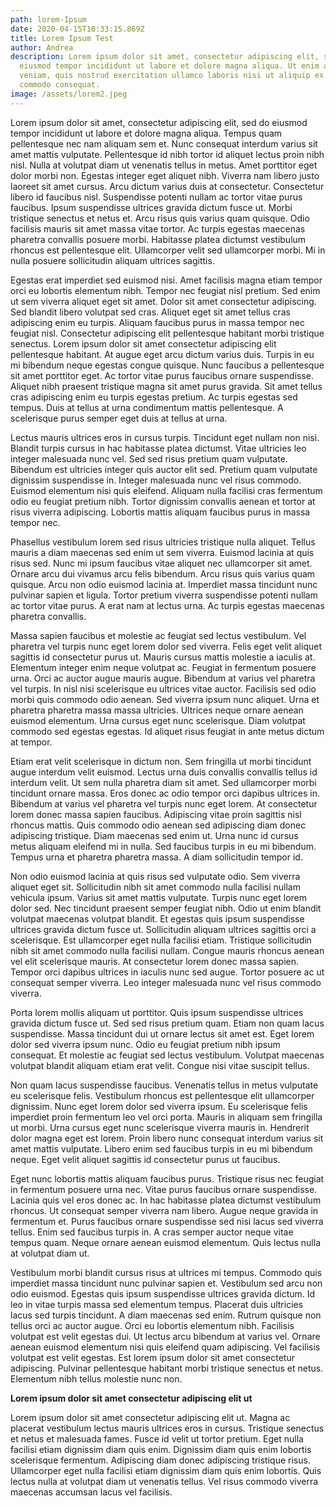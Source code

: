 ```yaml
---
path: lorem-Ipsum
date: 2020-04-15T10:33:15.869Z
title: Lorem Ipsum Test
author: Andrea
description: Lorem ipsum dolor sit amet, consectetur adipiscing elit, sed do
  eiusmod tempor incididunt ut labore et dolore magna aliqua. Ut enim ad minim
  veniam, quis nostrud exercitation ullamco laboris nisi ut aliquip ex ea
  commodo consequat.
image: /assets/lorem2.jpeg
---
```



Lorem ipsum dolor sit amet, consectetur adipiscing elit, sed do eiusmod tempor incididunt ut labore et dolore magna aliqua. Tempus quam pellentesque nec nam aliquam sem et. Nunc consequat interdum varius sit amet mattis vulputate. Pellentesque id nibh tortor id aliquet lectus proin nibh nisl. Nulla at volutpat diam ut venenatis tellus in metus. Amet porttitor eget dolor morbi non. Egestas integer eget aliquet nibh. Viverra nam libero justo laoreet sit amet cursus. Arcu dictum varius duis at consectetur. Consectetur libero id faucibus nisl. Suspendisse potenti nullam ac tortor vitae purus faucibus. Ipsum suspendisse ultrices gravida dictum fusce ut. Morbi tristique senectus et netus et. Arcu risus quis varius quam quisque. Odio facilisis mauris sit amet massa vitae tortor. Ac turpis egestas maecenas pharetra convallis posuere morbi. Habitasse platea dictumst vestibulum rhoncus est pellentesque elit. Ullamcorper velit sed ullamcorper morbi. Mi in nulla posuere sollicitudin aliquam ultrices sagittis.

Egestas erat imperdiet sed euismod nisi. Amet facilisis magna etiam tempor orci eu lobortis elementum nibh. Tempor nec feugiat nisl pretium. Sed enim ut sem viverra aliquet eget sit amet. Dolor sit amet consectetur adipiscing. Sed blandit libero volutpat sed cras. Aliquet eget sit amet tellus cras adipiscing enim eu turpis. Aliquam faucibus purus in massa tempor nec feugiat nisl. Consectetur adipiscing elit pellentesque habitant morbi tristique senectus. Lorem ipsum dolor sit amet consectetur adipiscing elit pellentesque habitant. At augue eget arcu dictum varius duis. Turpis in eu mi bibendum neque egestas congue quisque. Nunc faucibus a pellentesque sit amet porttitor eget. Ac tortor vitae purus faucibus ornare suspendisse. Aliquet nibh praesent tristique magna sit amet purus gravida. Sit amet tellus cras adipiscing enim eu turpis egestas pretium. Ac turpis egestas sed tempus. Duis at tellus at urna condimentum mattis pellentesque. A scelerisque purus semper eget duis at tellus at urna.

Lectus mauris ultrices eros in cursus turpis. Tincidunt eget nullam non nisi. Blandit turpis cursus in hac habitasse platea dictumst. Vitae ultricies leo integer malesuada nunc vel. Sed sed risus pretium quam vulputate. Bibendum est ultricies integer quis auctor elit sed. Pretium quam vulputate dignissim suspendisse in. Integer malesuada nunc vel risus commodo. Euismod elementum nisi quis eleifend. Aliquam nulla facilisi cras fermentum odio eu feugiat pretium nibh. Tortor dignissim convallis aenean et tortor at risus viverra adipiscing. Lobortis mattis aliquam faucibus purus in massa tempor nec.

Phasellus vestibulum lorem sed risus ultricies tristique nulla aliquet. Tellus mauris a diam maecenas sed enim ut sem viverra. Euismod lacinia at quis risus sed. Nunc mi ipsum faucibus vitae aliquet nec ullamcorper sit amet. Ornare arcu dui vivamus arcu felis bibendum. Arcu risus quis varius quam quisque. Arcu non odio euismod lacinia at. Imperdiet massa tincidunt nunc pulvinar sapien et ligula. Tortor pretium viverra suspendisse potenti nullam ac tortor vitae purus. A erat nam at lectus urna. Ac turpis egestas maecenas pharetra convallis.

Massa sapien faucibus et molestie ac feugiat sed lectus vestibulum. Vel pharetra vel turpis nunc eget lorem dolor sed viverra. Felis eget velit aliquet sagittis id consectetur purus ut. Mauris cursus mattis molestie a iaculis at. Elementum integer enim neque volutpat ac. Feugiat in fermentum posuere urna. Orci ac auctor augue mauris augue. Bibendum at varius vel pharetra vel turpis. In nisl nisi scelerisque eu ultrices vitae auctor. Facilisis sed odio morbi quis commodo odio aenean. Sed viverra ipsum nunc aliquet. Urna et pharetra pharetra massa massa ultricies. Ultrices neque ornare aenean euismod elementum. Urna cursus eget nunc scelerisque. Diam volutpat commodo sed egestas egestas. Id aliquet risus feugiat in ante metus dictum at tempor.

Etiam erat velit scelerisque in dictum non. Sem fringilla ut morbi tincidunt augue interdum velit euismod. Lectus urna duis convallis convallis tellus id interdum velit. Ut sem nulla pharetra diam sit amet. Sed ullamcorper morbi tincidunt ornare massa. Eros donec ac odio tempor orci dapibus ultrices in. Bibendum at varius vel pharetra vel turpis nunc eget lorem. At consectetur lorem donec massa sapien faucibus. Adipiscing vitae proin sagittis nisl rhoncus mattis. Quis commodo odio aenean sed adipiscing diam donec adipiscing tristique. Diam maecenas sed enim ut. Urna nunc id cursus metus aliquam eleifend mi in nulla. Sed faucibus turpis in eu mi bibendum. Tempus urna et pharetra pharetra massa. A diam sollicitudin tempor id.

Non odio euismod lacinia at quis risus sed vulputate odio. Sem viverra aliquet eget sit. Sollicitudin nibh sit amet commodo nulla facilisi nullam vehicula ipsum. Varius sit amet mattis vulputate. Turpis nunc eget lorem dolor sed. Nec tincidunt praesent semper feugiat nibh. Odio ut enim blandit volutpat maecenas volutpat blandit. Et egestas quis ipsum suspendisse ultrices gravida dictum fusce ut. Sollicitudin aliquam ultrices sagittis orci a scelerisque. Est ullamcorper eget nulla facilisi etiam. Tristique sollicitudin nibh sit amet commodo nulla facilisi nullam. Congue mauris rhoncus aenean vel elit scelerisque mauris. At consectetur lorem donec massa sapien. Tempor orci dapibus ultrices in iaculis nunc sed augue. Tortor posuere ac ut consequat semper viverra. Leo integer malesuada nunc vel risus commodo viverra.

Porta lorem mollis aliquam ut porttitor. Quis ipsum suspendisse ultrices gravida dictum fusce ut. Sed sed risus pretium quam. Etiam non quam lacus suspendisse. Massa tincidunt dui ut ornare lectus sit amet est. Eget lorem dolor sed viverra ipsum nunc. Odio eu feugiat pretium nibh ipsum consequat. Et molestie ac feugiat sed lectus vestibulum. Volutpat maecenas volutpat blandit aliquam etiam erat velit. Congue nisi vitae suscipit tellus.

Non quam lacus suspendisse faucibus. Venenatis tellus in metus vulputate eu scelerisque felis. Vestibulum rhoncus est pellentesque elit ullamcorper dignissim. Nunc eget lorem dolor sed viverra ipsum. Eu scelerisque felis imperdiet proin fermentum leo vel orci porta. Mauris in aliquam sem fringilla ut morbi. Urna cursus eget nunc scelerisque viverra mauris in. Hendrerit dolor magna eget est lorem. Proin libero nunc consequat interdum varius sit amet mattis vulputate. Libero enim sed faucibus turpis in eu mi bibendum neque. Eget velit aliquet sagittis id consectetur purus ut faucibus.

Eget nunc lobortis mattis aliquam faucibus purus. Tristique risus nec feugiat in fermentum posuere urna nec. Vitae purus faucibus ornare suspendisse. Lacinia quis vel eros donec ac. In hac habitasse platea dictumst vestibulum rhoncus. Ut consequat semper viverra nam libero. Augue neque gravida in fermentum et. Purus faucibus ornare suspendisse sed nisi lacus sed viverra tellus. Enim sed faucibus turpis in. A cras semper auctor neque vitae tempus quam. Neque ornare aenean euismod elementum. Quis lectus nulla at volutpat diam ut.

Vestibulum morbi blandit cursus risus at ultrices mi tempus. Commodo quis imperdiet massa tincidunt nunc pulvinar sapien et. Vestibulum sed arcu non odio euismod. Egestas quis ipsum suspendisse ultrices gravida dictum. Id leo in vitae turpis massa sed elementum tempus. Placerat duis ultricies lacus sed turpis tincidunt. A diam maecenas sed enim. Rutrum quisque non tellus orci ac auctor augue. Orci eu lobortis elementum nibh. Facilisis volutpat est velit egestas dui. Ut lectus arcu bibendum at varius vel. Ornare aenean euismod elementum nisi quis eleifend quam adipiscing. Vel facilisis volutpat est velit egestas. Est lorem ipsum dolor sit amet consectetur adipiscing. Pulvinar pellentesque habitant morbi tristique senectus et netus. Elementum nibh tellus molestie nunc non.

**Lorem ipsum dolor sit amet consectetur adipiscing elit ut**

Lorem ipsum dolor sit amet consectetur adipiscing elit ut. Magna ac placerat vestibulum lectus mauris ultrices eros in cursus. Tristique senectus et netus et malesuada fames. Fusce id velit ut tortor pretium. Eget nulla facilisi etiam dignissim diam quis enim. Dignissim diam quis enim lobortis scelerisque fermentum. Adipiscing diam donec adipiscing tristique risus. Ullamcorper eget nulla facilisi etiam dignissim diam quis enim lobortis. Quis lectus nulla at volutpat diam ut venenatis tellus. Vel risus commodo viverra maecenas accumsan lacus vel facilisis.